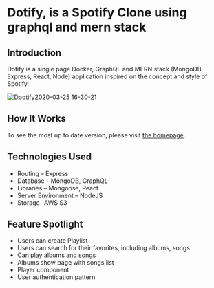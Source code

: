 # Dotify, is a Spotify Clone using graphql and mern stack
## Introduction
Dotify is a single page Docker, GraphQL and MERN stack (MongoDB, Express, React, Node) application inspired on the concept and style of Spotify. 

![Dootify2020-03-25 16-30-21](https://user-images.githubusercontent.com/7420659/77706990-cbfacc00-6fbb-11ea-9e41-cffe47aaba8d.gif)

## How It Works
To see the most up to date version, please visit [the homepage](https://dootify.herokuapp.com/#/).

## Technologies Used
* Routing – Express
* Database – MongoDB, GraphQL
* Libraries – Mongoose, React
* Server Environment – NodeJS
* Storage- AWS S3

## Feature Spotlight
* Users can create Playlist
* Users can search for their favorites, including albums, songs
* Can play albums and songs
* Albums show page with songs list
* Player component
* User authentication pattern


